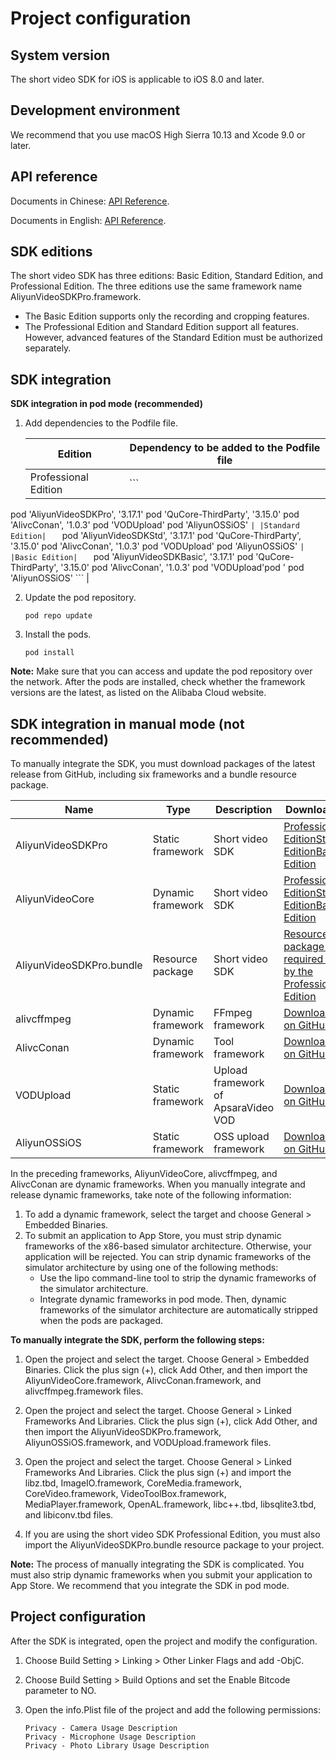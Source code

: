# Project configuration

## System version

The short video SDK for iOS is applicable to iOS 8.0 and later.

## Development environment

We recommend that you use macOS High Sierra 10.13 and Xcode 9.0 or later.

## API reference

Documents in Chinese: [API Reference](https://alivc-demo-cms.alicdn.com/versionProduct/doc/shortVideo/iOS_cn/index.html).

Documents in English: [API Reference](https://alivc-demo-cms.alicdn.com/versionProduct/doc/shortVideo/iOS_en/index.html).

## SDK editions

The short video SDK has three editions: Basic Edition, Standard Edition, and Professional Edition. The three editions use the same framework name AliyunVideoSDKPro.framework.

-   The Basic Edition supports only the recording and cropping features.
-   The Professional Edition and Standard Edition support all features. However, advanced features of the Standard Edition must be authorized separately.

## SDK integration

**SDK integration in pod mode \(recommended\)**

1.  Add dependencies to the Podfile file.

    |Edition|Dependency to be added to the Podfile file|
    |-------|------------------------------------------|
    |Professional Edition|    ```
pod 'AliyunVideoSDKPro', '3.17.1'
pod 'QuCore-ThirdParty', '3.15.0'
pod 'AlivcConan', '1.0.3'
pod 'VODUpload'
pod 'AliyunOSSiOS'
    ``` |
    |Standard Edition|    ```
pod 'AliyunVideoSDKStd', '3.17.1'
pod 'QuCore-ThirdParty', '3.15.0'
pod 'AlivcConan', '1.0.3'
pod 'VODUpload'
pod 'AliyunOSSiOS'
    ``` |
    |Basic Edition|    ```
pod 'AliyunVideoSDKBasic', '3.17.1'
pod 'QuCore-ThirdParty', '3.15.0'
pod 'AlivcConan', '1.0.3'
pod 'VODUpload'pod '
pod 'AliyunOSSiOS'
    ``` |

2.  Update the pod repository.

    ```
    pod repo update
    ```

3.  Install the pods.

    ```
    pod install
    ```


**Note:** Make sure that you can access and update the pod repository over the network. After the pods are installed, check whether the framework versions are the latest, as listed on the Alibaba Cloud website.

## SDK integration in manual mode \(not recommended\)

To manually integrate the SDK, you must download packages of the latest release from GitHub, including six frameworks and a bundle resource package.

|Name|Type|Description|Download URL|
|----|----|-----------|------------|
|AliyunVideoSDKPro|Static framework|Short video SDK|[Professional Edition](https://github.com/aliyunvideo/AliyunVideoSDKPro/releases)[Standard Edition](https://github.com/aliyunvideo/AliyunVideoSDKStd/releases)[Basic Edition](https://github.com/aliyunvideo/AliyunVideoSDKBasic/releases)|
|AliyunVideoCore|Dynamic framework|Short video SDK|[Professional Edition](https://github.com/aliyunvideo/AliyunVideoSDKPro/releases)[Standard Edition](https://github.com/aliyunvideo/AliyunVideoSDKStd/releases)[Basic Edition](https://github.com/aliyunvideo/AliyunVideoSDKBasic/releases)|
|AliyunVideoSDKPro.bundle|Resource package|Short video SDK|[Resource package that is required only by the Professional Edition](https://github.com/aliyunvideo/AliyunVideoSDKPro/releases)|
|alivcffmpeg|Dynamic framework|FFmpeg framework|[Download URL on GitHub](https://github.com/aliyunvideo/QuCore-ThirdParty/releases)|
|AlivcConan|Dynamic framework|Tool framework|[Download URL on GitHub](https://github.com/aliyunvideo/AlivcConanSDK/releases)|
|VODUpload|Static framework|Upload framework of ApsaraVideo VOD|[Download URL on GitHub](https://github.com/aliyunvideo/VODUpload/releases)|
|AliyunOSSiOS|Static framework|OSS upload framework|[Download URL on GitHub](https://github.com/aliyun/aliyun-oss-ios-sdk/releases)|

In the preceding frameworks, AliyunVideoCore, alivcffmpeg, and AlivcConan are dynamic frameworks. When you manually integrate and release dynamic frameworks, take note of the following information:

1.  To add a dynamic framework, select the target and choose General \> Embedded Binaries.
2.  To submit an application to App Store, you must strip dynamic frameworks of the x86-based simulator architecture. Otherwise, your application will be rejected. You can strip dynamic frameworks of the simulator architecture by using one of the following methods:
    -   Use the lipo command-line tool to strip the dynamic frameworks of the simulator architecture.
    -   Integrate dynamic frameworks in pod mode. Then, dynamic frameworks of the simulator architecture are automatically stripped when the pods are packaged.

**To manually integrate the SDK, perform the following steps:**

1.  Open the project and select the target. Choose General \> Embedded Binaries. Click the plus sign \(+\), click Add Other, and then import the AliyunVideoCore.framework, AlivcConan.framework, and alivcffmpeg.framework files.

2.  Open the project and select the target. Choose General \> Linked Frameworks And Libraries. Click the plus sign \(+\), click Add Other, and then import the AliyunVideoSDKPro.framework, AliyunOSSiOS.framework, and VODUpload.framework files.

3.  Open the project and select the target. Choose General \> Linked Frameworks And Libraries. Click the plus sign \(+\) and import the libz.tbd, ImageIO.framework, CoreMedia.framework, CoreVideo.framework, VideoToolBox.framework, MediaPlayer.framework, OpenAL.framework, libc++.tbd, libsqlite3.tbd, and libiconv.tbd files.

4.  If you are using the short video SDK Professional Edition, you must also import the AliyunVideoSDKPro.bundle resource package to your project.


**Note:** The process of manually integrating the SDK is complicated. You must also strip dynamic frameworks when you submit your application to App Store. We recommend that you integrate the SDK in pod mode.

## Project configuration

After the SDK is integrated, open the project and modify the configuration.

1.  Choose Build Setting \> Linking \> Other Linker Flags and add -ObjC.

2.  Choose Build Setting \> Build Options and set the Enable Bitcode parameter to NO.

3.  Open the info.Plist file of the project and add the following permissions:

    ```
    Privacy - Camera Usage Description
    Privacy - Microphone Usage Description
    Privacy - Photo Library Usage Description
    ```


